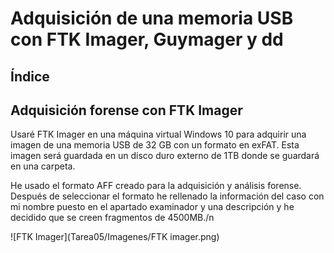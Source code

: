 # Adquisición de una memoria USB con FTK Imager, Guymager y dd

## Índice










## Adquisición forense con FTK Imager


Usaré FTK Imager en una máquina virtual Windows 10 para adquirir una imagen de una memoria USB de 32 GB con un formato en exFAT. Esta imagen será guardada en un disco duro externo de 1TB donde se guardará en una carpeta.

He usado el formato AFF creado para la adquisición y análisis forense. Después de seleccionar el formato he rellenado la información del caso con mi nombre puesto en el apartado examinador y una descripción y he decidido que se creen fragmentos de 4500MB./n

![FTK Imager](Tarea05/Imagenes/FTK imager.png)
